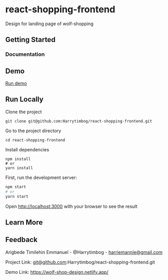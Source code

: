 # react-shopping-frontend
Design for landing page of wolf-shopping 

## Getting Started

  ### Documentation    

## Demo

[Run demo](https://wolf-shop-design.netlify.app/)


## Run Locally   

Clone the project

``` console
git clone git@github.com:Harrytimbog/react-shopping-frontend.git
```

Go to the project directory

``` console
cd react-shopping-frontend
```

Install dependencies

``` console
npm install
# or
yarn install
```

First, run the development server:

```bash
npm start
# or
yarn start
```


Open [http://localhost:3000](http://localhost:3000) with your browser to see the result

## Learn More

## Feedback  

Arigbede Timilehin Emmanuel - @Harrytimbog - harriemannie@gmail.com

Project Link: git@github.com:Harrytimbog/react-shopping-frontend.git

Demo Link: https://wolf-shop-design.netlify.app/
